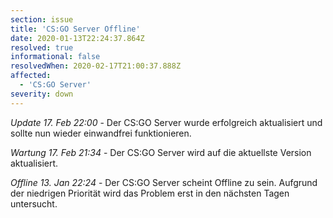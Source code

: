 ```yaml
---
section: issue
title: 'CS:GO Server Offline'
date: 2020-01-13T22:24:37.864Z
resolved: true
informational: false
resolvedWhen: 2020-02-17T21:00:37.888Z
affected:
  - 'CS:GO Server'
severity: down
---
```

*Update 17. Feb 22:00* - Der CS:GO Server wurde erfolgreich aktualisiert und sollte nun wieder einwandfrei funktionieren.

*Wartung 17. Feb 21:34* - Der CS:GO Server wird auf die aktuellste Version aktualisiert.

*Offline 13. Jan 22:24* - Der CS:GO Server scheint Offline zu sein. Aufgrund der niedrigen Priorität wird das Problem erst in den nächsten Tagen untersucht.
